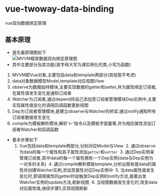# vue-twoway-data-binding
vue双向数据绑定原理
## 基本原理
- 首先看原理图如下  
![MVVM框架数据双向绑定原理图](https://github.com/BuggMaker/vue-twoway-data-binding/blob/master/resources/img/data-binding.png)
- 其中主要部分及其功能(首字母大写为课实例化的类,小写为函数)
 1. MVVM即Vue对象,主要包括data和template两部分(其他暂不考虑)
 2. data对象数据模型Model,template对应视图View
 3. observe为数据劫持模块,主要实现数据的getter和setter,并为属性绑定订阅者,在属性值发生变化是通知订阅者
 4. Watcher为订阅者,通过depend将自己添加至订阅者管理模块Dep实例中,主要实现属性值变化时调用回调函数更新视图
 5. Dep为订阅者管理模块,是建立observe与Watcher的桥梁.通过notify通知所有订阅者数据发生变化
 6. compile为模板解析模块,解析'v-'指令以及模板字面量等,并为相应属性添加订阅者Watcher和回调函数
- 基本步骤如下
  1. Vue包括data和template两部分,分别对应Model与View
  2. 通过observe为data的每一个属性和其子属性添加`getter`和`setter`
  3. 通过Dep实例来管理订阅者,其中data的每一个属性拥有一个Dep实例(data与Dep实例为一对多的关系)
  4. 通过compile解析模板template,分析出那些是data的属性并创建Watcher实例,添加至属性对应Dep实例中
  5. 当data属性值发生变化时,即调用属性的getter时会触发Dep实例的notify方法,接着出发Watcher实例的update方法,刷新视图
  6. 当视图数据发生变化时,改变data对应属性值,继续步骤5,实现视图刷新

